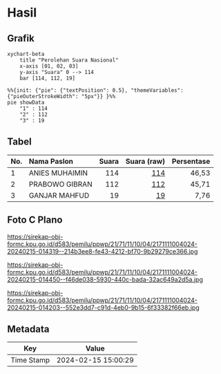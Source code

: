 # Hasil

## Grafik

```mermaid
xychart-beta
    title "Perolehan Suara Nasional"
    x-axis [01, 02, 03]
    y-axis "Suara" 0 --> 114
    bar [114, 112, 19]
```

```mermaid
%%{init: {"pie": {"textPosition": 0.5}, "themeVariables": {"pieOuterStrokeWidth": "5px"}} }%%
pie showData
    "1" : 114
    "2" : 112
    "3" : 19
```

## Tabel

| No. | Nama Paslon    | Suara | Suara (raw) | Persentase |
|:--- |:-------------- | -----:| -----------:| ----------:|
| 1   | ANIES MUHAIMIN | 114   | [114][p-1]  | 46,53      |
| 2   | PRABOWO GIBRAN | 112   | [112][p-2]  | 45,71      |
| 3   | GANJAR MAHFUD  | 19    | [19][p-3]   | 7,76       |


[p-1]: https://github.com/gigit-pemilu/pemilu-2024/blob/main/pilpres/hitung-suara/sub/21-kepulauan-riau/sub/71-kota-batam/sub/11-sagulung/sub/1004-sagulung-kota/sub/024-tps/sub/paslon-1.txt
[p-2]: https://github.com/gigit-pemilu/pemilu-2024/blob/main/pilpres/hitung-suara/sub/21-kepulauan-riau/sub/71-kota-batam/sub/11-sagulung/sub/1004-sagulung-kota/sub/024-tps/sub/paslon-2.txt
[p-3]: https://github.com/gigit-pemilu/pemilu-2024/blob/main/pilpres/hitung-suara/sub/21-kepulauan-riau/sub/71-kota-batam/sub/11-sagulung/sub/1004-sagulung-kota/sub/024-tps/sub/paslon-3.txt

## Foto C Plano

https://sirekap-obj-formc.kpu.go.id/d583/pemilu/ppwp/21/71/11/10/04/2171111004024-20240215-014319--214b3ee8-fe43-4212-bf70-9b29279ce366.jpg

https://sirekap-obj-formc.kpu.go.id/d583/pemilu/ppwp/21/71/11/10/04/2171111004024-20240215-014450--f46de038-5930-440c-bada-32ac649a2d5a.jpg

https://sirekap-obj-formc.kpu.go.id/d583/pemilu/ppwp/21/71/11/10/04/2171111004024-20240215-014203--552e3dd7-c91d-4eb0-9b15-6f33382f66eb.jpg


## Metadata

| Key        | Value               |
| ---------- | ------------------- |
| Time Stamp | 2024-02-15 15:00:29 |



